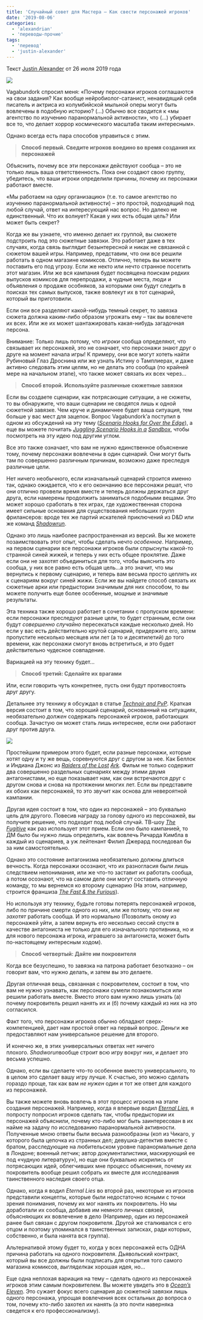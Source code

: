 ```yaml
---
title: 'Случайный совет для Мастера – Как свести персонажей игроков'
date: '2019-08-06'
categories:
  - 'alexandrian'
  - 'переводы-прочие'
tags:
  - 'перевод'
  - 'justin-alexander'
---
```


Текст [Justin Alexander](https://vk.com/away.php?to=https://thealexandrian.net/about&cc_key=) от 26 июля 2019 года

![](images/XLh_yQDqH-w.jpg)

Vagabundork спросил меня: «Почему персонажи игроков соглашаются на свои задания? Как вообще нейробиолог-сатанист, ненавидящий себя писатель и актриса из колумбийской мыльной оперы могут быть вовлечены в подобную историю? (…) Обычно все сводится к «мы агентство по изучению паранормальной активности», что (…) убирает все то, что делает хоррор космического масштаба таким интересным».

Однако всегда есть пара способов управиться с этим.

> **Способ первый. Сведите игроков воедино во время создания их персонажей**

Объяснить, почему все эти персонажи действуют сообща – это не только лишь ваша ответственность. Пока они создают свою группу, убедитесь, что ваши игроки определили причины, почему их персонажи работают вместе.

«Мы работаем на одну организацию» (т.е. то самое агентство по изучению паранормальной активности) – это простой, подходящий под любой случай, ответ на интересующий нас вопрос. Но далеко не единственный. Что их волнует? Какая у них есть общая цель? Или может быть секрет?

Когда же вы узнаете, что именно делает их группой, вы сможете подстроить под это сюжетные завязки. Это работает даже в тех случаях, когда связь выглядит безынтересной и никак не связанной с сюжетом вашей игры. Например, представим, что они все решили работать в одном магазине комиксов. Отлично, теперь вы можете поставить его под угрозу. Если же некто или нечто странное посетить этот магазин. Или же вся кампания будет посвящена поискам редких выпусков комиксов для перепродажи, а чудные места, люди и объявления о продаже особняков, за которыми они будут следить в поисках тех самых выпусков, также вовлекут их в тот сценарий, который вы приготовили.

Если они все разделяют какой-нибудь темный секрет, то завязка сюжета должна каким-либо образом угрожать ему – так вы вовлечете их всех. Или же их может шантажировать какая-нибудь загадочная персона.

Внимание: Только лишь потому, что *игроки* сообща определяют, что связывает их персонажей, это не означает, что персонажи знают друг о друге на момент начала игры! К примеру, они все могут хотеть найти Рубиновый Глаз Дроснина или же узнать Истину о Тамплиерах, и даже активно следовать этим целям, но не делать это сообща (по крайней мере на начальном этапе), что также может связать их всех через…

> **Способ второй. Используйте различные сюжетные завязки**

Если вы создаете сценарии, как потрясающие ситуации, а не сюжеты, то вы обнаружите, что ваши сценарии не сводятся лишь к одной сюжетной завязке. Чем круче и динамичнее будет ваша ситуация, тем больше у вас мест для зацепок. Вопрос Vagabundork’а поступил в одном из обсуждений на эту тему (_[Scenario Hooks for Over the Edge](https://vk.com/away.php?to=https%3A%2F%2Fthealexandrian.net%2Fwordpress%2F43368%2Froleplaying-games%2Fdesign-notes-scenario-hooks-for-over-the-edge&cc_key=)_), а еще вы можете почитать *[Juggling Scenario Hooks in a](https://vk.com/away.php?to=https%3A%2F%2Fthealexandrian.net%2Fwordpress%2F37530%2Froleplaying-games%2Fthought-of-the-day-juggling-scenario-hooks-in-a-sandbox&cc_key=)* [_Sandbox_](https://vk.com/away.php?to=https%3A%2F%2Fthealexandrian.net%2Fwordpress%2F37530%2Froleplaying-games%2Fthought-of-the-day-juggling-scenario-hooks-in-a-sandbox&cc_key=), чтобы посмотреть на эту идею под другим углом.

Все это также означает, что вам не нужно единственное объяснение тому, почему персонажи вовлечены в один сценарий. Они могут быть там по совершенно различным причинам, возможно даже преследуя различные цели.

Нет ничего необычного, если изначальный сценарий строится именно так, однако ожидается, что к его окончанию все персонажи решат, что они отлично провели время вместе и теперь должны держаться друг друга, если намерены продолжить заниматься подобными вещами. Это может хорошо сработать в тех играх, где художественная сторона имеет сильные основания для существования небольших групп фрилансеров: вроде тех же партий искателей приключений из D&D или же команд *[Shadowrun](https://vk.com/away.php?to=http%3A%2F%2Fwww.amazon.com%2Fexec%2Fobidos%2FASIN%2F1941582788%2Fdigitalcomi0a-20&cc_key=)*.

Однако это лишь наиболее распространенная из версий. Вы же можете позаимствовать этот опыт, чтобы сделать нечто *особенное*. Например, на первом сценарии все персонажи игроков были спрыснуты какой-то странной синей жижей, и теперь у них есть общее проклятие. Даже если они не захотят объединиться для того, чтобы выяснить это сообща, у них все равно есть общая цель…а это значит, что мы вернулись к первому сценарию, и теперь вам весьма просто цеплять их к сценариям вокруг синей жижи. Если же вы найдете способ связать их сюжетные арки или предыстории значимым для них способом, то вы можете получить еще более особенные, мощные и значимые результаты.

Эта техника также хорошо работает в сочетании с пропуском времени: если персонажи преследуют разные цели, то будет странным, если они будут *совершенно случайно* пересекаться каждые несколько дней. Но если у вас есть действительно крутой сценарий, придержите его, затем пропустите несколько месяцев или лет (а то и десятилетий) до того времени, как персонажи смогут вновь встретиться, и это будет действительно чудесное совпадение.

Вариацией на эту технику будет…

> **Способ третий: Сделайте их врагами**

Или, если говорить чуть конкретнее, пусть они будут противостоять друг другу.

Детальнее эту технику я обсуждал в статье *[Technoir and PvP](https://vk.com/away.php?to=https%3A%2F%2Fthealexandrian.net%2Fwordpress%2F11940%2Froleplaying-games%2Ftechnoir-and-pvp&cc_key=)*. Краткая версия состоит в том, что хороший сценарий, основанный на ситуациях, необязательно *должен* содержать персонажей игроков, работающих сообща. Зачастую он может стать лишь интереснее, если они работают друг против друга.

![](images/DaTBv9gFUic.jpg)

Простейшим примером этого будет, если разные персонажи, которые хотят одну и ту же вещь, соревнуются друг с другом за нее. Как Беллок и Индиана Джонс из *[Raiders of the Lost](https://vk.com/away.php?to=http%3A%2F%2Fwww.amazon.com%2Fexec%2Fobidos%2FASIN%2FB000NQRE9Q%2Fdigitalcomi0a-20&cc_key=)* [_Ark_](https://vk.com/away.php?to=http%3A%2F%2Fwww.amazon.com%2Fexec%2Fobidos%2FASIN%2FB000NQRE9Q%2Fdigitalcomi0a-20&cc_key=). Фильм не только содержит два совершенно раздельных сценариях между этими двумя антагонистами, но еще показывает нам, как они встречаются друг с другом снова и снова на протяжении многих лет. Если вы представите их обоих как персонажей, то это звучит как основа для невероятной кампании.

Другая идея состоит в том, что один из персонажей – это буквально цель для другого. Повесив награду за голову одного из персонажей, вы получите решение, что подходит под любой случай. ТВ-шоу *[The Fugitive](https://vk.com/away.php?to=http%3A%2F%2Fwww.amazon.com%2Fexec%2Fobidos%2FASIN%2FB00TGNLUSI%2Fdigitalcomi0a-20&cc_key=)* как раз использует этот прием. Если оно было кампанией, то ДМ было бы нужно лишь определить, как вовлечь Ричарда Кимбла в каждый из сценариев, а уж лейтенант Филип Джерард последовал бы за ним самостоятельно.

Однако это состояние антагонизма необязательно должны длиться вечность. Когда персонажи осознают, что их разногласия были лишь следствием непонимания, или же что-то заставит их работать сообща, а потом осознают, что на самом деле они могут составить отличную команду, то мы вернемся ко второму сценарию (На этом, например, строится франшиза *[The Fast & the Furious](https://vk.com/away.php?to=http%3A%2F%2Fwww.amazon.com%2Fexec%2Fobidos%2FASIN%2FB071HWXHXH%2Fdigitalcomi0a-20&cc_key=)*).

Но используя эту технику, будьте готовы потерять персонажей игроков, либо по причине смерти одного из них, или же потому, что они *не захотят* работать сообща. И это нормально (Позволить оному из персонажей уйти, а затем вернуть его несколько сессий спустя в качестве антагониста не только для его изначального противника, но и для нового персонажа игрока, игравшего за антагониста, может быть по-настоящему интересным ходом).

> **Способ четвертый: Дайте им покровителя**

Когда все безуспешно, то завязка на патрона работает безотказно – он говорит вам, что нужно делать, и затем вы это делаете.

Другая отличная вещь, связанная с покровителем, состоит в том, что вам не нужно узнавать, как персонажи сумели познакомиться или решили работать вместе. Вместо этого вам нужно лишь узнать (а) почему покровитель решил нанять их и (б) почему каждый из них на это согласился.

Факт того, что персонажи игроков обычно обладают сверх-компетенцией, дает нам простой ответ на первый вопрос. Деньги же предоставляют нам универсальное решение для второго.

И конечно же, в этих универсальных ответах нет ничего плохого. *Shadworun*вообще строит всю игру вокруг них, и делает это весьма успешно.

Однако, если вы сделаете что-то особенное вместо универсального, то в целом это сделает вашу игру лучше. К счастью, это можно сделать гораздо проще, так как вам *не нужен* один и тот же ответ для каждого из персонажей.

Вы также можете вновь вовлечь в этот процесс игроков на этапе создания персонажей. Например, когда я впервые водил *[Eternal Lies](https://vk.com/away.php?to=https%3A%2F%2Fthealexandrian.net%2Fwordpress%2F37078%2Froleplaying-games%2Feternal-lies-the-alexandrian-remix&cc_key=)*, я попросту попросил игроков сделать так, чтобы предыстории их персонажей объяснили, почему кто-либо мог быть заинтересован в их найме на задачу по исследованию паранормальной активности. Полученные мною ответы были весьма разнообразны (коп из Чикаго, у которого была цепочка из странных дел; девушка-детектив вместе с братом, расследующие на любительском уровне паранормальные дела в Лондоне; военный летчик; автор документалистики, маскирующий ее под «чудную литературу»), но еще они буквально искрились от потрясающих идей, облегчивших мне процесс объяснения, почему их покровитель вообще решил собрать их вместе для исследования таинственного наследия своего отца.

Однако, когда я водил *Eternal Lies* во второй раз, некоторые из игроков представили концепты, которые были недостаточно ясными с точки зрения понимания, почему их мог нанять их покровитель. Но мы доработали их сообща, добавив им немного личных связей, объясняющих их вовлечение в дело (Например, один из персонажей ранее был связан с другом покровителя. Другой же сталкивался с его отцом и поэтому упоминался в таинственных записках, ради которых, собственно, и была нанята вся группа).

Альтернативой этому будет то, когда у всех персонажей есть ОДНА причина работать на одного покровителя. Дьявольский контракт, который вы все должны были подписать для открытия того самого магазина комиксов, *выглядел*как хорошая идея, но…

Еще одна неплохая вариация на тему – сделать одного из персонажей игроков этим самым покровителем. Вы можете увидеть это в *[Ocean’s Eleven](https://vk.com/away.php?to=http%3A%2F%2Fwww.amazon.com%2Fexec%2Fobidos%2FASIN%2Fhttp%3A%2Fwww.amazon.com%2Fexec%2Fobidos%2FASIN%2F1908983493%2Fdigitalcomi0a-20%2Fdigitalcomi0a-20&cc_key=)*. Это сужает фокус всего сценария до сюжетной завязки лишь одного персонажа, упрощая вовлечения всех остальных до вопроса о том, почему кто-либо захотел их нанять (а это почти наверняка сведется к его профессионализму).

